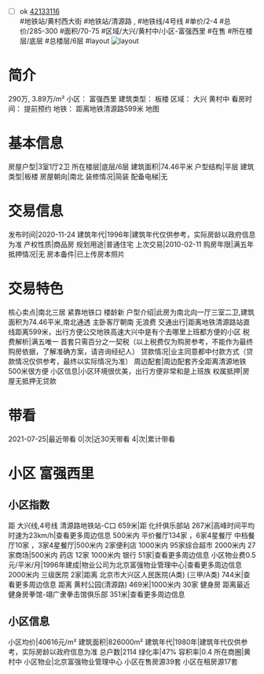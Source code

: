 - [ ] ok [42133116](https://bj.5i5j.com/ershoufang/42133116.html)  
 #地铁站/黄村西大街 #地铁站/清源路 ,  #地铁线/4号线
#单价/2-4 #总价/285-300 #面积/70-75   #区域/大兴/黄村中/小区-富强西里 #在售 #所在楼层/底层 #总楼层/6层 #layout 
![layout](http://image2.5i5j.com//group2/M00/30/6C/CgqJNFzeIE6AcuFnAAGZJst-4rc151.jpg_P5.jpg) 
# 简介 
 290万,  3.89万/m² 
小区： 富强西里
建筑类型： 板楼
区域： 大兴 黄村中
看房时间： 提前预约
地铁： 距离地铁清源路599米 地图
# 基本信息 
 房屋户型|3室1厅2卫
所在楼层|底层/6层
建筑面积|74.46平米
户型结构|平层
建筑类型|板楼
房屋朝向|南北
装修情况|简装
配备电梯|无
# 交易信息 
 发布时间|2020-11-24
建筑年代|1996年|建筑年代仅供参考，实际房龄以政府信息为准
产权性质|商品房
规划用途|普通住宅
上次交易|2010-02-11
购房年限|满五年
抵押情况|无
房本备件|已上传房本照片
# 交易特色 
 核心卖点|南北三居  紧靠地铁口 楼龄新
户型介绍|此房为南北向一厅三室二卫,建筑面积为74.46平米,南北通透 主卧客厅朝南 无浪费
交通出行|距离地铁清源路站直线距离599米，出行方便公交地铁高速大兴中是有个去哪里上班都方便的小区
税费解析|满五唯一 首套只需百分之一契税（以上税费仅为购房参考，不能作为最终购房依据，了解准确方案，请咨询经纪人）
贷款情况|业主同意都中付款方式（贷款情况仅供参考，最终以实际情况为准）
周边配套|周边配套齐全距离清源地铁500米很方便
小区信息|小区环境很优美，出行方便非常和是上班族
权属抵押|房屋无抵押无贷款
# 带看 
 2021-07-25|最近带看	 0|次|近30天带看	 4|次|累计带看
# 小区 富强西里
## 小区指数 
 距 大兴线,4号线 清源路地铁站-C口 659米|距 化纤俱乐部站 267米|高峰时间平均时速为23km/h|查看更多周边信息
500米内 平价餐厅134家 ，6家4星餐厅
中档餐厅10家 ，3家4星餐厅|500米内 2家便利店
1000米内 95家综合超市
2000米内 27家商场|500米内 药店 12家
1000米内 银行 51家|查看更多周边信息
小区物业费0.5元/平米/月|1996年建成|物业公司为北京富强物业管理中心|查看更多周边信息
2000米内 三级医院 2家|距离 北京市大兴区人民医院(A类) (三甲/A类) 744米|查看更多周边信息
距离 黄村公园(清源路) 469米|1000米内 30家 健身房
距离最近健身房拳馆-翊广隶拳击馆俱乐部 351米|查看更多周边信息
## 小区信息 
 小区均价|40616元/m²
建筑面积|826000m²
建筑年代|1980年|建筑年代仅供参考，实际房龄以政府信息为准
总户数|2114
绿化率|47%
容积率|0.4
所在商圈|黄村中
小区物业|北京富强物业管理中心
小区在售房源39套
小区在租房源17套

